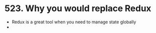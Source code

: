 # 523. Why you would replace Redux

-   Redux is a great tool when you need to manage state globally
-
